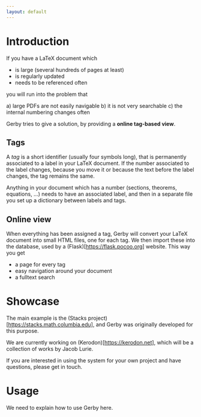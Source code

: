 ```yaml
---
layout: default
---
```


# Introduction
If you have a LaTeX document which

* is large (several hundreds of pages at least)
* is regularly updated
* needs to be referenced often

you will run into the problem that

a) large PDFs are not easily navigable
b) it is not very searchable
c) the internal numbering changes often

Gerby tries to give a solution, by providing a **online tag-based view**.

## Tags
A *tag* is a short identifier (usually four symbols long), that is permanently associated to a label in your LaTeX document. If the number associated to the label changes, because you move it or because the text before the label changes, the tag remains the same.

Anything in your document which has a number (sections, theorems, equations, ...) needs to have an associated label, and then in a separate file you set up a dictionary between labels and tags.

## Online view
When everything has been assigned a tag, Gerby will convert your LaTeX document into small HTML files, one for each tag. We then import these into the database, used by a (Flask)[https://flask.pocoo.org] website. This way you get

* a page for every tag
* easy navigation around your document
* a fulltext search


# Showcase
The main example is the (Stacks project)[https://stacks.math.columbia.edu], and Gerby was originally developed for this purpose.

We are currently working on (Kerodon)[https://kerodon.net], which will be a collection of works by Jacob Lurie.

If you are interested in using the system for your own project and have questions, please get in touch.

# Usage
We need to explain how to use Gerby here.
